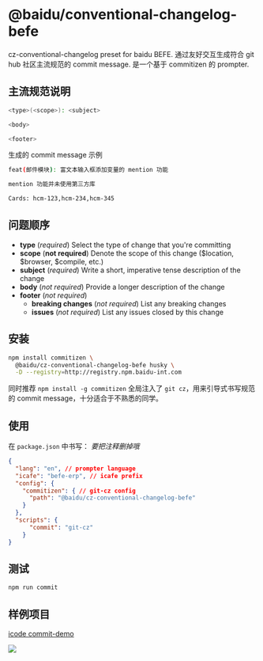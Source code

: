# @baidu/conventional-changelog-befe

cz-conventional-changelog preset for baidu BEFE.
通过友好交互生成符合 git hub 社区主流规范的 commit message.
是一个基于 commitizen 的 prompter.

## 主流规范说明
```bash
<type>(<scope>): <subject>

<body>

<footer>
```

生成的 commit message 示例
```bash
feat(邮件模块): 富文本输入框添加变量的 mention 功能

mention 功能并未使用第三方库

Cards: hcm-123,hcm-234,hcm-345
```

## 问题顺序
- **type** (*required*)
  Select the type of change that you're committing
- **scope** (**not required**)
  Denote the scope of this change ($location, $browser, $compile, etc.)
- **subject** (*required*)
  Write a short, imperative tense description of the change
- **body** (*not required*)
  Provide a longer description of the change
- **footer** (*not required*)
  - **breaking changes** (*not required*)
    List any breaking changes
  - **issues** (*not required*)
    List any issues closed by this change


## 安装

```bash
npm install commitizen \
  @baidu/cz-conventional-changelog-befe husky \
  -D --registry=http://registry.npm.baidu-int.com
```

同时推荐 `npm install -g commitizen`
全局注入了 `git cz`，用来引导式书写规范的 commit message，十分适合于不熟悉的同学。

## 使用

在 `package.json` 中书写：
*要把注释删掉哦*
```json
{
  "lang": "en", // prompter language
  "icafe": "befe-erp", // icafe prefix
  "config": { 
    "commitizen": { // git-cz config
      "path": "@baidu/cz-conventional-changelog-befe"
    }
  },
  "scripts": {
      "commit": "git-cz"
    }
}
```

## 测试
```bash
npm run commit
```



## 样例项目
[icode commit-demo](http://icode.baidu.com/repos/baidu/personal-code/commit-demo)

![](http://pik.internal.baidu.com/2018/08/28/3bc2ed84279fec04149e9bf3adc013c2.png)

